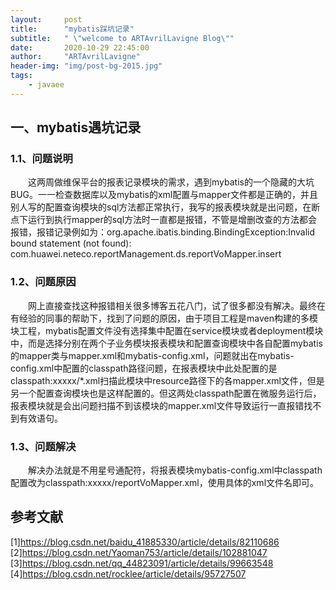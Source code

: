 ```yaml
---
layout:     post
title:      "mybatis踩坑记录"
subtitle:   " \"welcome to ARTAvrilLavigne Blog\""
date:       2020-10-29 22:45:00
author:     "ARTAvrilLavigne"
header-img: "img/post-bg-2015.jpg"
tags:
    - javaee
---
```

## 一、mybatis遇坑记录<br>

### 1.1、问题说明<br>

　　这两周做维保平台的报表记录模块的需求，遇到mybatis的一个隐藏的大坑BUG。一一检查数据库以及mybatis的xml配置与mapper文件都是正确的，并且别人写的配置查询模块的sql方法都正常执行，我写的报表模块就是出问题，在断点下运行到执行mapper的sql方法时一直都是报错，不管是增删改查的方法都会报错，报错记录例如为：org.apache.ibatis.binding.BindingException:Invalid  bound  statement  (not found):  com.huawei.neteco.reportManagement.ds.reportVoMapper.insert<br>

### 1.2、问题原因<br>

　　网上直接查找这种报错相关很多博客五花八门，试了很多都没有解决。最终在有经验的同事的帮助下，找到了问题的原因，由于项目工程是maven构建的多模块工程，mybatis配置文件没有选择集中配置在service模块或者deployment模块中，而是选择分别在两个子业务模块报表模块和配置查询模块中各自配置mybatis的mapper类与mapper.xml和mybatis-config.xml，问题就出在mybatis-config.xml中配置的classpath路径问题，在报表模块中此处配置的是classpath:xxxxx/\*.xml扫描此模块中resource路径下的各mapper.xml文件，但是另一个配置查询模块也是这样配置的。但这两处classpath配置在微服务运行后，报表模块就是会出问题扫描不到该模块的mapper.xml文件导致运行一直报错找不到有效语句。<br>

### 1.3、问题解决<br>

　　解决办法就是不用星号通配符，将报表模块mybatis-config.xml中classpath配置改为classpath:xxxxx/reportVoMapper.xml，使用具体的xml文件名即可。

## 参考文献<br>
[1]https://blog.csdn.net/baidu_41885330/article/details/82110686<br>
[2]https://blog.csdn.net/Yaoman753/article/details/102881047<br>
[3]https://blog.csdn.net/qq_44823091/article/details/99663548<br>
[4]https://blog.csdn.net/rocklee/article/details/95727507<br>
